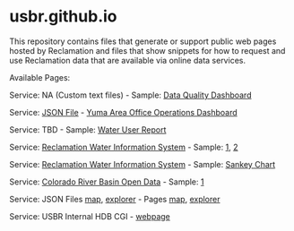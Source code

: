 # usbr.github.io

This repository contains files that generate or support public web pages hosted by Reclamation and files that show snippets for how to request and use Reclamation data that are available via online data services.

Available Pages:

Service: NA (Custom text files) - Sample: [Data Quality Dashboard](https://usbr.github.io/dataQualityMatrix/)

Service: [JSON File](https://www.usbr.gov/lc/region/g4000/riverops/webreports/yaoDashboard.json) - [Yuma Area Office Operations Dashboard](https://usbr.github.io/yaoDashboard/)

Service: TBD - Sample: [Water User Report](https://usbr.github.io/WaterUser/)

Service: [Reclamation Water Information System](https://water.usbr.gov/) - Sample: [1](https://usbr.github.io/rwis/index2.html), [2](https://usbr.github.io/rwis/rwisTeacupDiagram.html)

Service: [Reclamation Water Information System](https://water.usbr.gov/) - Sample: [Sankey Chart](https://usbr.github.io/rwisSankey/)

Service: [Colorado River Basin Open Data](https://www.usbr.gov/lc/region/g4000/riverops/webreports/index.html) - Sample: [1]( https://usbr.github.io/crbTools/)

Service: JSON Files [map](https://usbr.github.io/cbpDataExplorer/soimap.json), [explorer](https://usbr.github.io/cbpDataExplorer/soiGraphs.json) - Pages [map](https://usbr.github.io/cbpDataExplorer/soimap.html), [explorer](https://usbr.github.io/cbpDataExplorer/soigraphs.html)

Service: USBR Internal HDB CGI - [webpage](https://usbr.github.io/lcRiverOperationsRealTimeSchedules/FridayReport.html)
